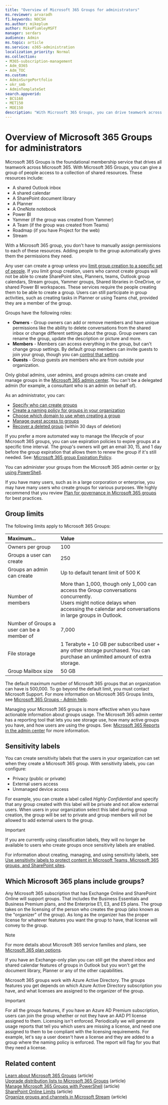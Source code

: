 ```yaml
---
title: "Overview of Microsoft 365 Groups for administrators"
ms.reviewer: arvaradh
f1.keywords: NOCSH
ms.author: mikeplum
author: MikePlumleyMSFT
manager: serdars
audience: Admin
ms.topic: article
ms.service: o365-administration
localization_priority: Normal
ms.collection: 
- M365-subscription-management 
- Adm_O365
- Adm_TOC
ms.custom: 
- AdminSurgePortfolio
- okr_smb
- AdminTemplateSet
search.appverid:
- BCS160
- MET150
- MOE150
description: "With Microsoft 365 Groups, you can drive teamwork across Microsoft 365 by giving a group of people access to a collection of shared resources."
---
```


# Overview of Microsoft 365 Groups for administrators

Microsoft 365 Groups is the foundational membership service that drives all teamwork across Microsoft 365. With Microsoft 365 Groups, you can give a group of people access to a collection of shared resources. These resources include:

- A shared Outlook inbox
- A shared calendar
- A SharePoint document library
- A Planner
- A OneNote notebook
- Power BI
- Yammer (if the group was created from Yammer)
- A Team (if the group was created from Teams)
- Roadmap (if you have Project for the web)
- Stream

With a Microsoft 365 group, you don't have to manually assign permissions to each of these resources. Adding people to the group automatically gives them the permissions they need.

Any user can create a group unless you [limit group creation to a specific set of people](../../solutions/manage-creation-of-groups.md). If you limit group creation, users who cannot create groups will not be able to create SharePoint sites, Planners, teams, Outlook group calendars, Stream groups, Yammer groups, Shared libraries in OneDrive, or shared Power BI workspaces. These services require the people creating them to be able to create a group. Users can still participate in group activities, such as creating tasks in Planner or using Teams chat, provided they are a member of the group.

Groups have the following roles:

- **Owners** - Group owners can add or remove members and have unique permissions like the ability to delete conversations from the shared inbox or change different settings about the group. Group owners can rename the group, update the description or picture and more.
- **Members** - Members can access everything in the group, but can't change group settings. By default group members can invite guests to join your group, though you can [control that setting](manage-guest-access-in-groups.md).
- **Guests** - Group guests are members who are from outside your organization.

Only global admins, user admins, and groups admins can create and manage groups in the <a href="https://go.microsoft.com/fwlink/p/?linkid=2052855" target="_blank">Microsoft 365 admin center</a>. You can't be a delegated admin (for example, a consultant who is an admin on behalf of).

As an administrator, you can:

- [Specify who can create groups](../../solutions/manage-creation-of-groups.md)
- [Create a naming policy for groups in your organization](../../solutions/groups-naming-policy.md)
- [Choose which domain to use when creating a group](../../solutions/choose-domain-to-create-groups.md)
- [Manage guest access to groups](manage-guest-access-in-groups.md)
- [Recover a deleted group](restore-deleted-group.md) (within 30 days of deletion)

If you prefer a more automated way to manage the lifecycle of your Microsoft 365 groups, you can use expiration policies to expire groups at a specific time interval. The group's owners will get an email 30, 15, and 1 day before the group expiration that allows them to renew the group if it's still needed. See: [Microsoft 365 group Expiration Policy](../../solutions/microsoft-365-groups-expiration-policy.md).

You can administer your groups from the Microsoft 365 admin center or [by using PowerShell](../../enterprise/manage-microsoft-365-groups-with-powershell.md).

If you have many users, such as in a large corporation or enterprise, you may have many users who create groups for various purposes. We highly recommend that you review [Plan for governance in Microsoft 365 groups](../../solutions/collaboration-governance-overview.md) for best practices.

## Group limits

The following limits apply to Microsoft 365 Groups:

|Maximum...|Value|
|:---------|:----|
|Owners per group|100|
|Groups a user can create|250|
|Groups an admin can create|Up to default tenant limit of 500 K|
|Number of members|More than 1,000, though only 1,000 can access the Group conversations concurrently. <br>Users might notice delays when accessing the calendar and conversations in large groups in Outlook.|
|Number of Groups a user can be a member of|7,000|
|File storage|1 Terabyte + 10 GB per subscribed user + any other storage purchased. You can purchase an unlimited amount of extra storage.|
|Group Mailbox size|50 GB|

The default maximum number of Microsoft 365 groups that an organization can have is 500,000. To go beyond the default limit, you must contact Microsoft Support. For more information on Microsoft 365 Groups limits, see [Microsoft 365 Groups - Admin help](https://support.microsoft.com/office/b565caa1-5c40-40ef-9915-60fdb2d97fa2).

Managing your Microsoft 365 groups is more effective when you have actionable information about groups usage. The Microsoft 365 admin center has a reporting tool that lets you see storage use, how many active groups you have, and how users are using the groups. See: [Microsoft 365 Reports in the admin center](../activity-reports/office-365-groups.md) for more information.

## Sensitivity labels

You can create sensitivity labels that the users in your organization can set when they create a Microsoft 365 group. With sensitivity labels, you can configure: 

- Privacy (public or private)
- External users access
- Unmanaged device access

For example, you can create a label called *Highly Confidential* and specify that any group created with this label will be private and not allow external users. When users in your organization select this label during group creation, the group will be set to private and group members will not be allowed to add external users to the group.

> [!IMPORTANT]
> If you are currently using classification labels, they will no longer be available to users who create groups once sensitivity labels are enabled. 

For information about creating, managing, and using sensitivity labels, see [Use sensitivity labels to protect content in Microsoft Teams, Microsoft 365 groups, and SharePoint sites](../../compliance/sensitivity-labels-teams-groups-sites.md).

## Which Microsoft 365 plans include groups?

Any Microsoft 365 subscription that has Exchange Online and SharePoint Online will support groups. That includes the Business Essentials and Business Premium plans, and the Enterprise E1, E3, and E5 plans. The group takes on the licensing of the person who creates the group (also known as the "organizer" of the group). As long as the organizer has the proper license for whatever features you want the group to have, that license will convey to the group.

> [!NOTE]
> For more details about Microsoft 365 service families and plans, see [Microsoft 365 plan options](/office365/servicedescriptions/office-365-platform-service-description/office-365-plan-options).

If you have an Exchange-only plan you can still get the shared inbox and shared calendar features of groups in Outlook but you won't get the document library, Planner or any of the other capabilities.

Microsoft 365 groups work with Azure Active Directory. The groups features you get depends on which Azure Active Directory subscription you have, and what licenses are assigned to the organizer of the group.

> [!IMPORTANT]
> For all the groups features, if you have an Azure AD Premium subscription, users can join the group whether or not they have an AAD P1 license assigned to them. Licensing isn't enforced.
> Periodically we will generate usage reports that tell you which users are missing a license, and need one assigned to them to be compliant with the licensing requirements. For example, let's say a user doesn't have a license and they are added to a group where the naming policy is enforced. The report will flag for you that they need a license.

## Related content

[Learn about Microsoft 365 Groups](https://support.microsoft.com/office/b565caa1-5c40-40ef-9915-60fdb2d97fa2) (article)\
[Upgrade distribution lists to Microsoft 365 Groups](../manage/upgrade-distribution-lists.md) (article)\
[Manage Microsoft 365 Groups with PowerShell](../../enterprise/manage-microsoft-365-groups-with-powershell.md) (article)\
[SharePoint Online Limits](/office365/servicedescriptions/sharepoint-online-service-description/sharepoint-online-limits) (article)\
[Organize groups and channels in Microsoft Stream](/stream/groups-channels-organization) (article)
